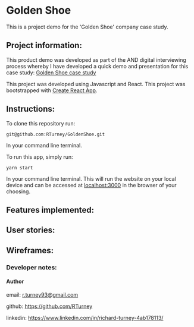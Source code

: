 # Golden Shoe

This is a project demo for the 'Golden Shoe' company case study.

## Project information:

This product demo was developed as part of the AND digital interviewing process whereby I have developed a quick demo and presentation for this case study:
[Golden Shoe case study](https://docs.google.com/document/d/1NWRNUvYCiXt4BHVFJ9hkyaLlp7LSMraKB3AERKTQCwg/edit)

This project was developed using Javascript and React.
This project was bootstrapped with [Create React App](https://github.com/facebook/create-react-app).

## Instructions:

To clone this repository run:
```
git@github.com:RTurney/GoldenShoe.git
```
In your command line terminal. 

To run this app, simply run: 
```
yarn start
```
In your command line terminal.
This will run the website on your local device and can be accessed at [localhost:3000](http://localhost:3000/) in the browser of your choosing. 


## Features implemented:

## User stories:

## Wireframes:


### Developer notes:

#### Author
email: r.turney93@gmail.com

github: https://github.com/RTurney

linkedin: https://www.linkedin.com/in/richard-turney-4ab178113/